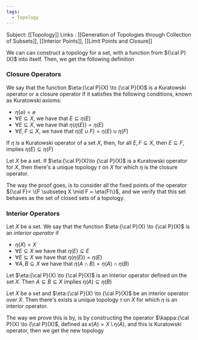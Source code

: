 ```yaml
---
tags:
  - Topology
---
```

Subject: [[Topology]]
Links : [[Generation of Topologies through Collection of Subsets]], [[Interior Points]], [[Limit Points and Closure]]

We can can construct a topology for a set, with a function from ${\cal P}(X)$ into itself. Then, we get the following definition

### Closure Operators

We say that the function $\eta:{\cal P}(X) \to {\cal P}(X)$ is a Kuratowski operator or a closure operator if it satisfies the following conditions, known as Kuratowski axioms:
- $\eta(\varnothing) = \varnothing$
- $\forall E\subseteq X$, we have that $E\subseteq \eta(E)$
- $\forall E\subseteq X$, we have that $\eta(\eta(E)) = \eta(E)$
- $\forall E, F\subseteq X$, we have that $\eta(E\cup F) = \eta(E) \cup \eta(F)$

If $\eta$ is a Kuratowski operator of a set $X$, then, for all $E, F \subseteq X$, then $E\subseteq F$, implies $\eta(E) \subseteq \eta(F)$

Let $X$ be a set. If $\eta:{\cal P}(X)\to {\cal P}(X)$ is a Kuratowski operator for $X$, then there's a unique topology $\tau$ on $X$ for which $\eta$ is the closure operator.

The way the proof goes, is to consider all the fixed points of the operator ${\cal F}= \{F \subseteq X \mid F = \eta(F)\}$, and we verify that this set behaves as the set of closed sets of a topology.

### Interior Operators

Let $X$ be a set. We say that the function $\eta:{\cal P}(X) \to {\cal P}(X)$ is an *interior operator* if
- $\eta(X) = X$
- $\forall E\subseteq X$ we have that $\eta(E) \subseteq E$
- $\forall E\subseteq X$ we have that $\eta(\eta(E)) = \eta(E)$
- $\forall A, B\subseteq X$ we have that $\eta(A\cap B) = \eta(A) \cap \eta(B)$

Let $\eta:{\cal P}(X) \to {\cal P}(X)$ is an interior operator defined on the set $X$. Then $A\subseteq B \subseteq X$ implies $\eta(A) \subseteq \eta(B)$

Let $X$ be a set and $\eta:{\cal P}(X) \to {\cal P}(X)$ be an interior operator over $X$. Then there's exists a unique topology $\tau$ on $X$ for which $\eta$ is an interior operator.

The way we prove this is by, is by constructing the operator $\kappa:{\cal P}(X) \to {\cal P}(X)$, defined as $\kappa(A) = X\setminus \eta(A)$, and this is Kuratowski operator, then we get the new topology


